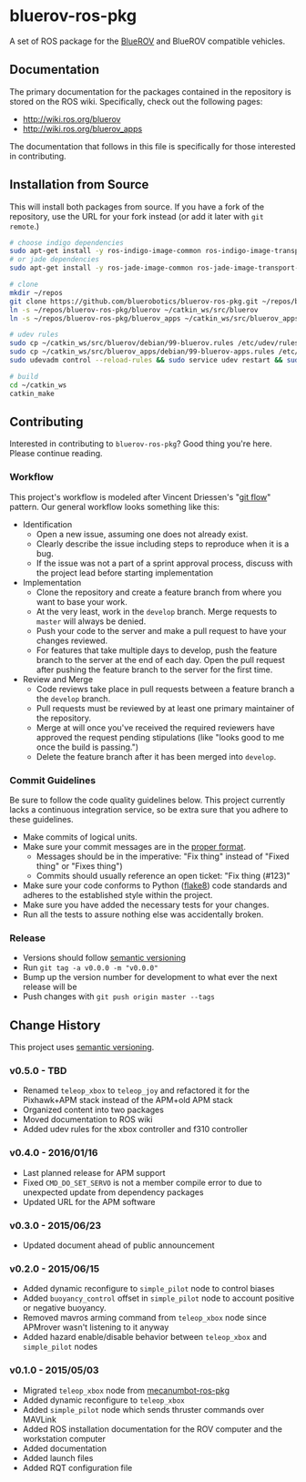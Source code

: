 # bluerov-ros-pkg

A set of ROS package for the [BlueROV](https://www.bluerobotics.com/store/rov/bluerov-r1/) and BlueROV compatible vehicles.

## Documentation

The primary documentation for the packages contained in the repository is stored on the ROS wiki. Specifically, check out the following pages:

* http://wiki.ros.org/bluerov
* http://wiki.ros.org/bluerov_apps

The documentation that follows in this file is specifically for those interested in contributing.

## Installation from Source

This will install both packages from source. If you have a fork of the repository, use the URL for your fork instead (or add it later with `git remote`.)

```bash
# choose indigo dependencies
sudo apt-get install -y ros-indigo-image-common ros-indigo-image-transport-plugins ros-indigo-mavros ros-indigo-mavros-msgs ros-indigo-mavros-extras ros-indigo-joy
# or jade dependencies
sudo apt-get install -y ros-jade-image-common ros-jade-image-transport-plugins ros-jade-mavros ros-jade-mavros-msgs ros-jade-mavros-extras ros-jade-joy

# clone
mkdir ~/repos
git clone https://github.com/bluerobotics/bluerov-ros-pkg.git ~/repos/bluerov-ros-pkg
ln -s ~/repos/bluerov-ros-pkg/bluerov ~/catkin_ws/src/bluerov
ln -s ~/repos/bluerov-ros-pkg/bluerov_apps ~/catkin_ws/src/bluerov_apps

# udev rules
sudo cp ~/catkin_ws/src/bluerov/debian/99-bluerov.rules /etc/udev/rules.d/
sudo cp ~/catkin_ws/src/bluerov_apps/debian/99-bluerov-apps.rules /etc/udev/rules.d/
sudo udevadm control --reload-rules && sudo service udev restart && sudo udevadm trigger

# build
cd ~/catkin_ws
catkin_make
```

## Contributing

Interested in contributing to `bluerov-ros-pkg`? Good thing you're here. Please continue reading.

### Workflow

This project's workflow is modeled after Vincent Driessen's "[git flow](http://nvie.com/posts/a-successful-git-branching-model/)" pattern. Our general workflow looks something like this:

* Identification
  * Open a new issue, assuming one does not already exist.
  * Clearly describe the issue including steps to reproduce when it is a bug.
  * If the issue was not a part of a sprint approval process, discuss with the project lead before starting implementation
* Implementation
  * Clone the repository and create a feature branch from where you want to base your work.
  * At the very least, work in the `develop` branch. Merge requests to `master` will always be denied.
  * Push your code to the server and make a pull request to have your changes reviewed.
  * For features that take multiple days to develop, push the feature branch to the server at the end of each day. Open the pull request after pushing the feature branch to the server for the first time.
* Review and Merge
  * Code reviews take place in pull requests between a feature branch a the `develop` branch.
  * Pull requests must be reviewed by at least one primary maintainer of the repository.
  * Merge at will once you've received the required reviewers have approved the request pending stipulations (like "looks good to me once the build is passing.")
  * Delete the feature branch after it has been merged into `develop`.

### Commit Guidelines

Be sure to follow the code quality guidelines below. This project currently lacks a continuous integration service, so be extra sure that you adhere to these guidelines.

* Make commits of logical units.
* Make sure your commit messages are in the [proper format](http://tbaggery.com/2008/04/19/a-note-about-git-commit-messages.html).
  * Messages should be in the imperative: "Fix thing" instead of "Fixed thing" or "Fixes thing")
  * Commits should usually reference an open ticket: "Fix thing (#123)"
* Make sure your code conforms to Python ([flake8](http://flake8.readthedocs.org/en/latest/)) code standards and adheres to the established style within the project.
* Make sure you have added the necessary tests for your changes.
* Run all the tests to assure nothing else was accidentally broken.

### Release

* Versions should follow [semantic versioning](http://semver.org/)
* Run `git tag -a v0.0.0 -m "v0.0.0"`
* Bump up the version number for development to what ever the next release will be
* Push changes with `git push origin master --tags`

## Change History

This project uses [semantic versioning](http://semver.org/).

### v0.5.0 - TBD

* Renamed `teleop_xbox` to `teleop_joy` and refactored it for the Pixhawk+APM stack instead of the APM+old APM stack
* Organized content into two packages
* Moved documentation to ROS wiki
* Added udev rules for the xbox controller and f310 controller

### v0.4.0 - 2016/01/16

* Last planned release for APM support
* Fixed `CMD_DO_SET_SERVO` is not a member compile error to due to unexpected update from dependency packages
* Updated URL for the APM software

### v0.3.0 - 2015/06/23

* Updated document ahead of public announcement

### v0.2.0 - 2015/06/15

* Added dynamic reconfigure to `simple_pilot` node to control biases
* Added `buoyancy_control` offset in `simple_pilot` node to account positive or negative buoyancy.
* Removed mavros arming command from `teleop_xbox` node since APMrover wasn't listening to it anyway
* Added hazard enable/disable behavior between `teleop_xbox` and `simple_pilot` nodes

### v0.1.0 - 2015/05/03

* Migrated `teleop_xbox` node from [mecanumbot-ros-pkg](https://github.com/joshvillbrandt/mecanumbot-ros-pkg)
* Added dynamic reconfigure to `teleop_xbox`
* Added `simple_pilot` node which sends thruster commands over MAVLink
* Added ROS installation documentation for the ROV computer and the workstation computer
* Added documentation
* Added launch files
* Added RQT configuration file
